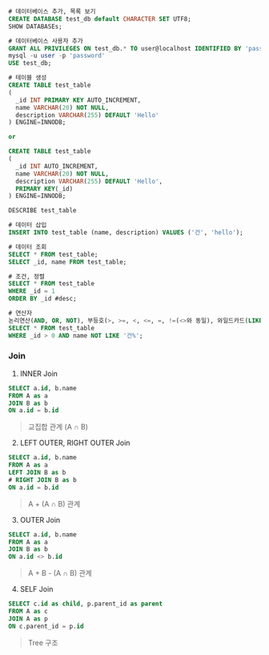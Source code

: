 ```sql
# 데이터베이스 추가, 목록 보기
CREATE DATABASE test_db default CHARACTER SET UTF8;
SHOW DATABASEs;
```
```sql
# 데이터베이스 사용자 추가
GRANT ALL PRIVILEGES ON test_db.* TO user@localhost IDENTIFIED BY 'password'
mysql -u user -p 'password'
USE test_db;
```

```sql
# 테이블 생성
CREATE TABLE test_table
(
  _id INT PRIMARY KEY AUTO_INCREMENT,
  name VARCHAR(20) NOT NULL,
  description VARCHAR(255) DEFAULT 'Hello'
) ENGINE=INNODB;

or 

CREATE TABLE test_table
(
  _id INT AUTO_INCREMENT,
  name VARCHAR(20) NOT NULL,
  description VARCHAR(255) DEFAULT 'Hello',
  PRIMARY KEY(_id)
) ENGINE=INNODB;

DESCRIBE test_table
```

```sql
# 데이터 삽입
INSERT INTO test_table (name, description) VALUES ('건', 'hello');
```

```sql
# 데이터 조회
SELECT * FROM test_table;
SELECT _id, name FROM test_table;
```

```sql
# 조건, 정렬
SELECT * FROM test_table
WHERE _id = 1
ORDER BY _id #desc;
```

```sql
# 연산자
논리연산(AND, OR, NOT), 부등호(>, >=, <, <=, =, !=(<>와 동일), 와일드카드(LIKE, %)
SELECT * FROM test_table
WHERE _id > 0 AND name NOT LIKE '건%';
```


### Join
1. INNER Join
```sql
SELECT a.id, b.name
FROM A as a
JOIN B as b
ON a.id = b.id
```
> 교집합 관계 (A ∩ B)

2. LEFT OUTER, RIGHT OUTER Join
```sql
SELECT a.id, b.name
FROM A as a
LEFT JOIN B as b 
# RIGHT JOIN B as b
ON a.id = b.id
```
> A + (A ∩ B) 관계

3. OUTER Join
```sql
SELECT a.id, b.name
FROM A as a
JOIN B as b
ON a.id <> b.id
```
> A + B - (A ∩ B) 관계

4. SELF Join
```sql
SELECT c.id as child, p.parent_id as parent
FROM A as c
JOIN A as p
ON c.parent_id = p.id
```
> Tree 구조
